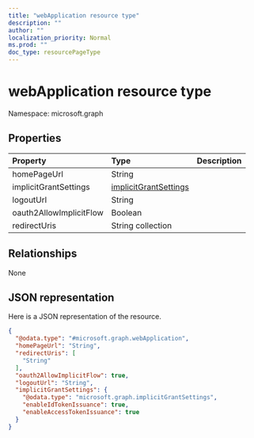 ```yaml
---
title: "webApplication resource type"
description: ""
author: ""
localization_priority: Normal
ms.prod: ""
doc_type: resourcePageType
---
```


# webApplication resource type


Namespace: microsoft.graph



## Properties
|Property|Type|Description|
|:---|:---|:---|
|homePageUrl|String||
|implicitGrantSettings|[implicitGrantSettings](../resources/implicitgrantsettings.md)||
|logoutUrl|String||
|oauth2AllowImplicitFlow|Boolean||
|redirectUris|String collection||

## Relationships
None

## JSON representation
Here is a JSON representation of the resource.
<!-- {
  "blockType": "resource",
  "@odata.type": "microsoft.graph.webApplication"
}
-->
``` json
{
  "@odata.type": "#microsoft.graph.webApplication",
  "homePageUrl": "String",
  "redirectUris": [
    "String"
  ],
  "oauth2AllowImplicitFlow": true,
  "logoutUrl": "String",
  "implicitGrantSettings": {
    "@odata.type": "microsoft.graph.implicitGrantSettings",
    "enableIdTokenIssuance": true,
    "enableAccessTokenIssuance": true
  }
}
```

